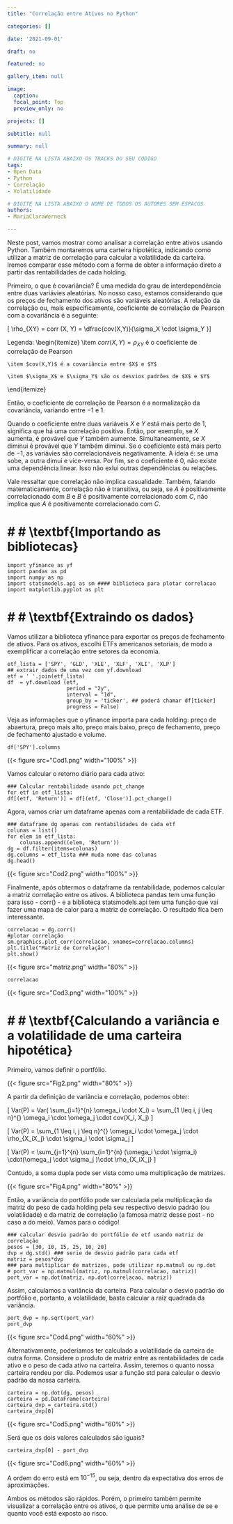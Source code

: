 ```yaml
---
title: "Correlação entre Ativos no Python"

categories: []

date: '2021-09-01' 

draft: no

featured: no

gallery_item: null

image:
  caption: 
  focal_point: Top
  preview_only: no

projects: []

subtitle: null

summary: null

# DIGITE NA LISTA ABAIXO OS TRACKS DO SEU CODIGO
tags: 
- Open Data
- Python
- Correlação
- Volatilidade

# DIGITE NA LISTA ABAIXO O NOME DE TODOS OS AUTORES SEM ESPACOS
authors:
- MariaClaraWerneck

---
```


Neste post, vamos mostrar como analisar a correlação entre ativos usando Python. Também montaremos uma carteira hipotética, indicando como utilizar a matriz de correlação para calcular a volatilidade da carteira. Iremos comparar esse método com a forma de obter a informação direto a partir das rentabilidades de cada holding.

Primeiro, o que é covariância? É uma medida do grau de interdependência entre duas variávies aleatórias. No nosso caso, estamos considerando que os preços de fechamento dos ativos são variáveis aleatórias. A relação da correlação ou, mais especificamente, coeficiente de correlação de Pearson com a covariância é a seguinte:

\[ \rho_{XY} = corr (X, Y) = \dfrac{cov(X,Y)}{\sigma_X \cdot \sigma_Y }\]

Legenda: 
\begin{itemize}
	\item $corr(X,Y) = \rho_{XY}$ é o coeficiente de correlação de Pearson

	\item $cov(X,Y)$ é a covariância entre $X$ e $Y$

	\item $\sigma_X$ e $\sigma_Y$ são os desvios padrões de $X$ e $Y$ 
\end{itemize}

Então, o coeficiente de correlação de Pearson é a normalização da covariância, variando entre $-1$ e $1$. 

Quando o coeficiente entre duas variáveis $X$ e $Y$ está mais perto de $1$, significa que há uma correlação positiva. Então, por exemplo, se $X$ aumenta, é provável que $Y$ também aumente. Simultaneamente, se $X$ diminui é provável que $Y$ também diminui.
Se o coeficiente está mais perto de $-1$, as variávies são correlacionáveis negativamente. A ideia é: se uma sobe, a outra dimui e vice-versa.
Por fim, se o coeficiente é $0$, não existe uma dependência linear. Isso não exlui outras dependências ou relações.

Vale ressaltar que correlação não implica casualidade. Também, falando matematicamente, correlação não é transitiva, ou seja, se $A$ é positivamente correlacionado com $B$ e $B$ é positivamente correlacionado com $C$, não implica que $A$ é positivamente correlacionado com $C$.

# # # \textbf{Importando as bibliotecas}
	
    import yfinance as yf
    import pandas as pd 
    import numpy as np
    import statsmodels.api as sm #### biblioteca para plotar correlacao
    import matplotlib.pyplot as plt

# # # \textbf{Extraindo os dados}

Vamos utilizar a biblioteca yfinance para exportar os preços de fechamento de ativos. Para os ativos, escolhi ETFs americanos setoriais, de modo a exemplificar a correlação entre setores da economia.

    etf_lista = ['SPY', 'GLD', 'XLE', 'XLF', 'XLI', 'XLP']
    ## extrair dados de uma vez com yf.download
    etf = ' '.join(etf_lista)
    df  = yf.download (etf, 
                       period = "2y",
                       interval = "1d",
                       group_by = 'ticker', ## poderá chamar df[ticker]
                       progress = False)

Veja as informações que o yfinance importa para cada holding: preço de abaertura, preço mais alto, preço mais baixo, preço de fechamento, preço de fechamento ajustado e volume.

    df['SPY'].columns

{{< figure src="Cod1.png" width="100%" >}}  

Vamos calcular o retorno diário para cada ativo:

    ### Calcular rentabilidade usando pct_change
    for etf in etf_lista:
    df[(etf, 'Return')] = df[(etf, 'Close')].pct_change()  

Agora, vamos criar um dataframe apenas com a rentabilidade de cada ETF.

    ### dataframe dg apenas com rentabilidades de cada etf 
    colunas = list()
    for elem in etf_lista:
      	colunas.append((elem, 'Return'))
    dg = df.filter(items=colunas)
    dg.columns = etf_lista ### muda nome das colunas
    dg.head()

{{< figure src="Cod2.png" width="100%" >}}  

Finalmente, após obtermos o dataframe da rentabilidade, podemos calcular a matriz correlação entre os ativos. A biblioteca pandas tem uma função para isso - corr() - e a biblioteca statsmodels.api tem uma função que vai fazer uma mapa de calor para a matriz de correlação. O resultado fica bem interessante.

    correlacao = dg.corr()
    #plotar correlação
    sm.graphics.plot_corr(correlacao, xnames=correlacao.columns)
    plt.title("Matriz de Correlação")
    plt.show()

{{< figure src="matriz.png" width="80%" >}}    

    correlacao

{{< figure src="Cod3.png" width="100%" >}}  

# # # \textbf{Calculando a variância e a volatilidade de uma carteira hipotética}

Primeiro, vamos definir o portfólio. 

{{< figure src="Fig2.png" width="80%" >}}  

A partir da definição de variância e correlação, podemos obter:

\[ Var(P) = Var( \sum_{i=1}^{n} \omega_i \cdot X_i) = \sum_{1 \leq i, j \leq n}^{} \omega_i \cdot \omega_j \cdot cov(X_i, X_j) \]

\[ Var(P) = \sum_{1 \leq i, j \leq n}^{} \omega_i \cdot \omega_j \cdot \rho_{X_iX_j} \cdot \sigma_i \cdot \sigma_j \]

\[ Var(P) = \sum_{j=1}^{n} \sum_{i=1}^{n} (\omega_i \cdot \sigma_i) \cdot(\omega_j  \cdot \sigma_j )\cdot \rho_{X_iX_j} \]

Contudo, a soma dupla pode ser vista como uma multiplicação de matrizes.

{{< figure src="Fig4.png" width="80%" >}}  

Então, a variância do portfólio pode ser calculada pela multiplicação da matriz do peso de cada holding pela seu respectivo desvio padrão (ou volatilidade) e da matriz de correlação (a famosa matriz desse post - no caso a do meio). Vamos para o código!

    ### calcular desvio padrão do portfólio de etf usando matriz de correlação
    pesos = [30, 10, 15, 25, 10, 20]
    dvp = dg.std() ### serie de desvio padrão para cada etf
    matriz = pesos*dvp
    ### para multiplicar de matrizes, pode utilizar np.matmul ou np.dot
    # port_var = np.matmul(matriz, np.matmul(correlacao, matriz))
    port_var = np.dot(matriz, np.dot(correlacao, matriz))

Assim, calculamos a variância da carteira. Para calcular o desvio padrão do portfólio e, portanto, a volatilidade, basta calcular a raiz quadrada da variância.

    port_dvp = np.sqrt(port_var)
    port_dvp

{{< figure src="Cod4.png" width="60%" >}}  

Alternativamente, poderíamos ter calculado a volatilidade da carteira de outra forma. Considere o produto de matriz entre as rentabilidades de cada ativo e o peso de cada ativo na carteira. Assim, teremos o quanto nossa carteira rendeu por dia. Podemos usar a função std para calcular o desvio padrão da nossa carteira.

    carteira = np.dot(dg, pesos)
    carteira = pd.DataFrame(carteira)
    carteira_dvp = carteira.std()
    carteira_dvp[0]

{{< figure src="Cod5.png" width="60%" >}}  

Será que os dois valores calculados são iguais?

    carteira_dvp[0] - port_dvp

{{< figure src="Cod6.png" width="60%" >}}

A ordem do erro está em $10^{-15}$, ou seja, dentro da expectativa dos erros de aproximações.

Ambos os métodos são rápidos. Porém, o primeiro também permite visualizar a correlação entre os ativos, o que permite uma análise de se e quanto você está exposto ao risco.
